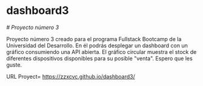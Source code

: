 # dashboard3

<em> # Proyecto número 3 </em>

Proyecto número 3 creado para el programa Fullstack Bootcamp de la Universidad del Desarrollo. En él podrás desplegar un dashboard con un gráfico consumiendo una API abierta. 
El gráfico circular muestra el stock de diferentes dispositivos disponibles para su posible "venta".
Espero que les guste.






URL Proyect= https://zzxcvc.github.io/dashboard3/
